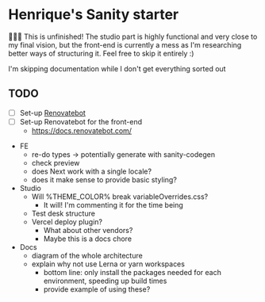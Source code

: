 # Henrique's Sanity starter

🚨🚨🚨 This is unfinished! The studio part is highly functional and very close to my final vision, but the front-end is currently a mess as I'm researching better ways of structuring it. Feel free to skip it entirely :)

I'm skipping documentation while I don't get everything sorted out

## TODO

- [ ] Set-up [Renovatebot](https://github.com/renovatebot/renovate)
- [ ] Set-up Renovatebot for the front-end
  - https://docs.renovatebot.com/
- FE
  - re-do types -> potentially generate with sanity-codegen
  - check preview
  - does Next work with a single locale?
  - does it make sense to provide basic styling?
- Studio
  - Will %THEME_COLOR% break variableOverrides.css?
    - It will! I'm commenting it for the time being
  - Test desk structure
  - Vercel deploy plugin?
    - What about other vendors?
    - Maybe this is a docs chore
- Docs
  - diagram of the whole architecture
  - explain why not use Lerna or yarn workspaces
    - bottom line: only install the packages needed for each environment, speeding up build times
    - provide example of using these?
